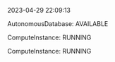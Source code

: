 2023-04-29 22:09:13

AutonomousDatabase: AVAILABLE

ComputeInstance: RUNNING

ComputeInstance: RUNNING
